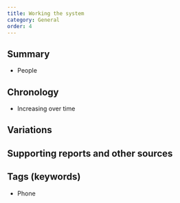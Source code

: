 ```yaml
---
title: Working the system
category: General
order: 4
---
```

## Summary
- People



## Chronology
- Increasing over time



## Variations


## Supporting reports and other sources


## Tags (keywords)
- Phone
